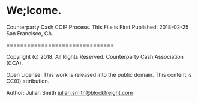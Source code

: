 
We;lcome.
===============================

Counterparty Cash CCIP Process.
This File is First Published:
2018-02-25 San Francisco, CA.

===============================

Copyright (c) 2018. All Rights Reserved.
Counterparty Cash Association (CCA).

Open License:
This work is released into the public domain.
This content is CC(0) attribution.

Author: Julian Smith <julian.smith@blockfreight.com>
